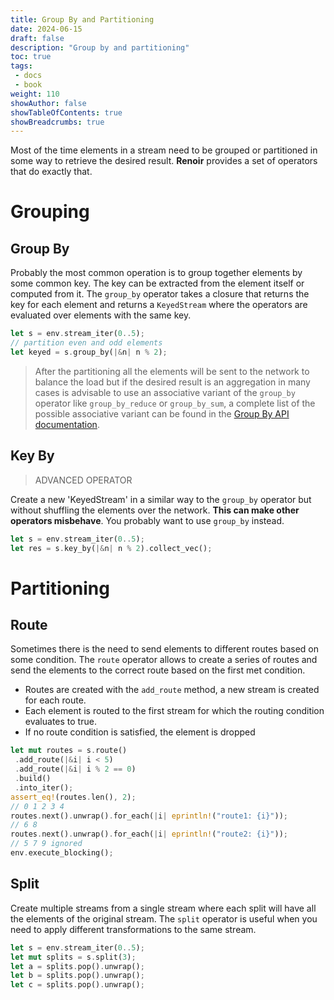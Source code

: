 ```yaml
---
title: Group By and Partitioning
date: 2024-06-15
draft: false
description: "Group by and partitioning"
toc: true
tags:
 - docs
 - book
weight: 110
showAuthor: false
showTableOfContents: true
showBreadcrumbs: true
---
```


Most of the time elements in a stream need to be grouped or partitioned in some way to retrieve the desired result. **Renoir** provides a set of operators that do exactly that.

# Grouping
## Group By
Probably the most common operation is to group together elements by some common key. The key can be extracted from the element itself or computed from it. The `group_by` operator takes a closure that returns the key for each element and returns a `KeyedStream` where the operators are evaluated over elements with the same key.

```rust
let s = env.stream_iter(0..5);
// partition even and odd elements
let keyed = s.group_by(|&n| n % 2); 
```

> After the partitioning all the elements will be sent to the network to balance the load but if the desired result is an aggregation in many cases is advisable to use an associative variant of the `group_by` operator like  `group_by_reduce` or `group_by_sum`, a complete list of the possible associative variant can be found in the [Group By API documentation](https://deib-polimi.github.io/renoir/renoir/struct.Stream.html#method.group_by).

## Key By
> ADVANCED OPERATOR

Create a new 'KeyedStream' in a similar way to the `group_by` operator but without shuffling the elements over the network. **This can make other operators misbehave**. You probably want to use `group_by` instead.

```rust
let s = env.stream_iter(0..5);
let res = s.key_by(|&n| n % 2).collect_vec();
``` 

# Partitioning
## Route
Sometimes there is the need to send elements to different routes based on some condition. The `route` operator allows to create a series of routes and send the elements to the correct route based on the first met condition.
- Routes are created with the `add_route` method, a new stream is created for each route.
- Each element is routed to the first stream for which the routing condition evaluates to true.
- If no route condition is satisfied, the element is dropped

```rust
let mut routes = s.route()
 .add_route(|&i| i < 5)
 .add_route(|&i| i % 2 == 0)
 .build()
 .into_iter();
assert_eq!(routes.len(), 2);
// 0 1 2 3 4
routes.next().unwrap().for_each(|i| eprintln!("route1: {i}"));
// 6 8
routes.next().unwrap().for_each(|i| eprintln!("route2: {i}"));
// 5 7 9 ignored
env.execute_blocking();
```

## Split
Create multiple streams from a single stream where each split will have all the elements of the original stream. The `split` operator is useful when you need to apply different transformations to the same stream.

```rust
let s = env.stream_iter(0..5);
let mut splits = s.split(3);
let a = splits.pop().unwrap();
let b = splits.pop().unwrap();
let c = splits.pop().unwrap();
```
